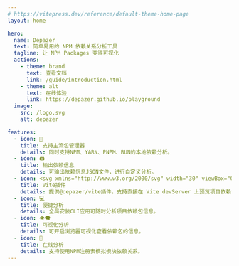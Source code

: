 ```yaml
---
# https://vitepress.dev/reference/default-theme-home-page
layout: home

hero:
  name: Depazer
  text: 简单易用的 NPM 依赖关系分析工具
  tagline: 让 NPM Packages 变得可视化
  actions:
    - theme: brand
      text: 查看文档
      link: /guide/introduction.html
    - theme: alt
      text: 在线体验
      link: https://depazer.github.io/playground
  image:
    src: /logo.svg
    alt: depazer

features:
  - icon: 💪
    title: 支持主流包管理器
    details: 同时支持NPM、YARN、PNPM、BUN的本地依赖分析。
  - icon: 🖨️
    title: 输出依赖信息
    details: 可输出依赖信息JSON文件，进行自定义分析。
  - icon: <svg xmlns="http://www.w3.org/2000/svg" width="30" viewBox="0 0 256 256.32"><defs><linearGradient id="a" x1="-.828%" x2="57.636%" y1="7.652%" y2="78.411%"><stop offset="0%" stop-color="#41D1FF"/><stop offset="100%" stop-color="#BD34FE"/></linearGradient><linearGradient id="b" x1="43.376%" x2="50.316%" y1="2.242%" y2="89.03%"><stop offset="0%" stop-color="#FFEA83"/><stop offset="8.333%" stop-color="#FFDD35"/><stop offset="100%" stop-color="#FFA800"/></linearGradient></defs><path fill="url(#a)" d="M255.153 37.938 134.897 252.976c-2.483 4.44-8.862 4.466-11.382.048L.875 37.958c-2.746-4.814 1.371-10.646 6.827-9.67l120.385 21.517a6.537 6.537 0 0 0 2.322-.004l117.867-21.483c5.438-.991 9.574 4.796 6.877 9.62Z"/><path fill="url(#b)" d="M185.432.063 96.44 17.501a3.268 3.268 0 0 0-2.634 3.014l-5.474 92.456a3.268 3.268 0 0 0 3.997 3.378l24.777-5.718c2.318-.535 4.413 1.507 3.936 3.838l-7.361 36.047c-.495 2.426 1.782 4.5 4.151 3.78l15.304-4.649c2.372-.72 4.652 1.36 4.15 3.788l-11.698 56.621c-.732 3.542 3.979 5.473 5.943 2.437l1.313-2.028 72.516-144.72c1.215-2.423-.88-5.186-3.54-4.672l-25.505 4.922c-2.396.462-4.435-1.77-3.759-4.114l16.646-57.705c.677-2.35-1.37-4.583-3.769-4.113Z"/></svg>
    title: Vite插件
    details: 提供@depazer/vite插件，支持直接在 Vite devServer 上预览项目依赖包关系。
  - icon: 💻
    title: 便捷分析
    details: 全局安装CLI应用可随时分析项目依赖包信息。
  - icon: 👁️‍🗨️
    title: 可视化分析
    details: 可开启浏览器可视化查看依赖包的信息。
  - icon: 🎠
    title: 在线分析
    details: 支持使用NPM注册表模拟模块依赖关系。
---
```


<style>
.image-src[alt="depazer"] {
    max-width: 160px;
    max-height: 160px;
}

@media (min-width: 640px) {
.image-src[alt="depazer"] {
    max-width: 200px;
    max-height: 200px;
}
}

@media (min-width: 960px) {
.image-src[alt="depazer"] {
    max-width: 340px;
    max-height: 340px;
}
}
</style>
